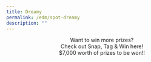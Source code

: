 ```yaml
---
title: Dreamy
permalink: /edm/spot-dreamy
description: ""
---
```


<div style="width:100%;text-align:center;">
Want to win more prizes?<br>
Check out Snap, Tag & Win here!<br>
$7,000 worth of prizes to be won!!
</div>